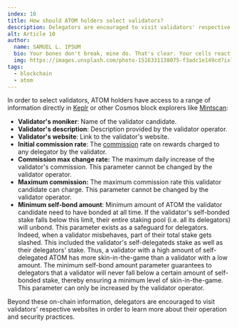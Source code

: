 ```yaml
---
index: 10
title: How should ATOM holders select validators? 
description: Delegators are encouraged to visit validators' respective websites to learn more about their operation and security practices.
alt: Article 10
author: 
  name: SAMUEL L. IPSUM
  bio: Your bones don't break, mine do. That's clear. Your cells react to bacteria and viruses differently than mine. You don't get sick, I do. That's also clear. But for some reason, you and I react the exact same way to water. We swallow it too fast, we choke. We get some in our lungs, we drown. However unreal it may seem, we are connected, you and I. We're on the same curve, just on opposite ends.
  img: https://images.unsplash.com/photo-1516331138075-f3adc1e149cd?ixlib=rb-1.2.1&ixid=MXwxMjA3fDB8MHxwaG90by1wYWdlfHx8fGVufDB8fHw%3D&auto=format&fit=crop&w=800&q=60
tags: 
  - blockchain
  - atom
---
```


In order to select validators, ATOM holders have access to a range of information directly in [Keplr](https://wallet.keplr.app) or other Cosmos block explorers like [Mintscan](https://www.mintscan.io/cosmos/validators):

- **Validator's moniker**: Name of the validator candidate.
- **Validator's description**: Description provided by the validator operator.
- **Validator's website**: Link to the validator's website.
- **Initial commission rate**: The [commission](/learn/faq/what-is-a-validators-commission) rate on rewards charged to any delegator by the validator. 
- **Commission max change rate:** The maximum daily increase of the validator's commission. This parameter cannot be changed by the validator operator. 
- **Maximum commission:** The maximum commission rate this validator candidate can charge. This parameter cannot be changed by the validator operator. 
- **Minimum self-bond amount**: Minimum amount of ATOM the validator candidate need to have bonded at all time. If the validator's self-bonded stake falls below this limit, their entire staking pool (i.e. all its delegators) will unbond. This parameter exists as a safeguard for delegators. Indeed, when a validator misbehaves, part of their total stake gets slashed. This included the validator's self-delegateds stake as well as their delegators' stake. Thus, a validator with a high amount of self-delegated ATOM has more skin-in-the-game than a validator with a low amount. The minimum self-bond amount parameter guarantees to delegators that a validator will never fall below a certain amount of self-bonded stake, thereby ensuring a minimum level of skin-in-the-game. This parameter can only be increased by the validator operator. 

Beyond these on-chain information, delegators are encouraged to visit validators' respective websites in order to learn more about their operation and security practices. 

